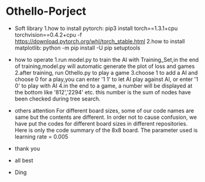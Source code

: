 # Othello-Porject
  * Soft library
      1.how to install pytorch:
          pip3 install torch==1.3.1+cpu torchvision==0.4.2+cpu -f https://download.pytorch.org/whl/torch_stable.html
      2.how to install matplotlib:
          python -m pip install -U pip setuptools
  
  * how to operate
      1.run model.py to train the AI with Training_Set,in the end of training,model.py will automatic generate the plot of loss and games
      2.after training, run Othello.py to play a game
      3.choose 1 to add a AI and choose 0 for a play,you can enter '1 1' to let AI play against AI, or enter '1 0' to play with AI 
      4.in the end to a game, a number will be displayed at the bottom like '812','2294' etc. this number is the sum of nodes have been checked during tree search.
  * others attention
      For different board sizes, some of our code names are same but the contents are different. In order not to cause confusion, we have put the codes for different board sizes in different repositories. Here is only the code summary of the 8x8 board. The parameter used is learning rate = 0.005
   * thank you
   * all best
   * Ding
